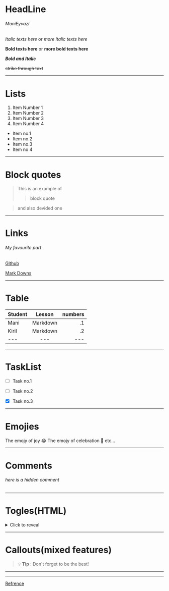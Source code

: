 # HeadLine
###### ManiEyvazi


*Italic texts here*   or   _more italic texts here_

**Bold texts here**   or   __more bold texts here__

___Bold and Italic___

~~strike through text~~


---


# Lists

1. Item Number 1
2. Item Number 2
3. Item Number 3
1. Item Number 4

- Item no.1
- Item no.2
- Item no.3
- Item no 4


---


# Block quotes

> This is an example of 
>
> > block quote

> and also devided one


---


# Links
###### My favourite part

[Github](https://github.com/ManiEyvazi/study_NPIbd03_arh-pc 
"Лабраторная Работа")

[Mark Downs](#HeadLine)


---


# Table

| Student | Lesson   | numbers |
| :---    | :---:    |  ---:   |
| Mani    | Markdown | .1      |
| Kiril   | Markdown | .2      |
| ---     | ---      | ---     |


___


# TaskList

- [ ] Task no.1
- [ ] Task no.2
- [x] Task no.3


---


# Emojies

The emojy of joy :joy:
The emojy of celebration :tada:
etc...


---


# Comments

###### here is a hidden comment

[Some of the features didnt work properly. ]: #


---


# Togles(HTML)

<details>
 <summary> Click to reveal</summary>

 revealed text :sweet_smile:
</details>


---


# Callouts(mixed features)

> :bulb: **Tip** : Don't forget to be the best!


---

---


[Refrence](Https://youtube.com/codestackr
"YouTube Channel")
